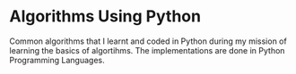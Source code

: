 # Algorithms Using Python

Common algorithms that I learnt and coded in Python during my mission of learning the basics of algortihms.
The implementations are done in Python Programming Languages.
